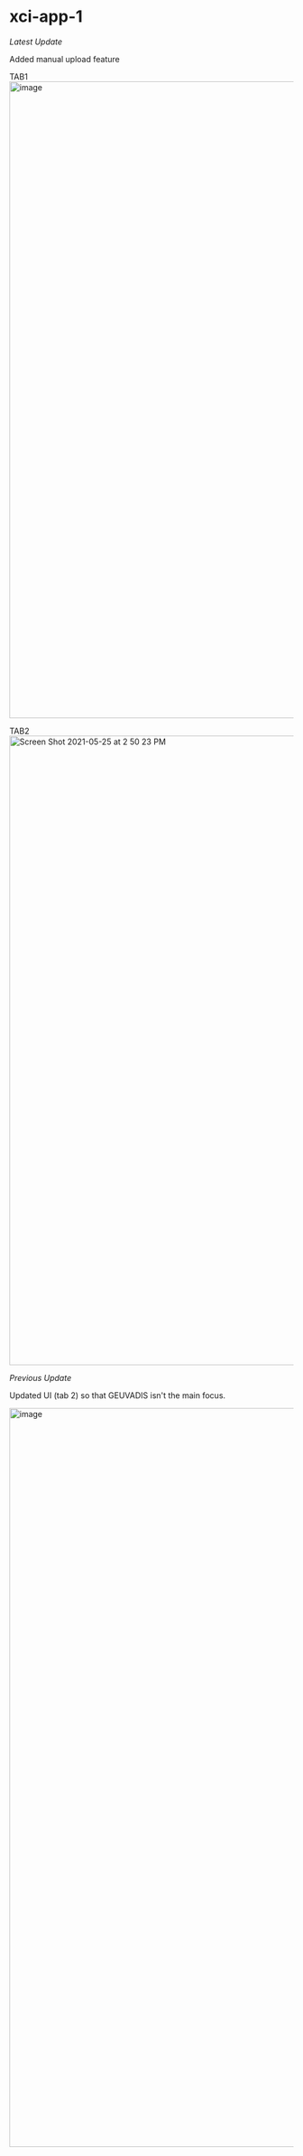 # xci-app-1

*Latest Update*

Added manual upload feature

TAB1\
<img width="1128" alt="image" src="https://user-images.githubusercontent.com/71516524/119552132-61cceb00-bd68-11eb-97a1-8d8fe61dc01e.png">

TAB2\
<img width="1115" alt="Screen Shot 2021-05-25 at 2 50 23 PM" src="https://user-images.githubusercontent.com/71516524/119552431-980a6a80-bd68-11eb-8d1a-ece0630602f9.png">


*Previous Update*

Updated UI (tab 2) so that GEUVADIS isn't the main focus. 

<img width="1309" alt="image" src="https://user-images.githubusercontent.com/71516524/119165834-ec8dad00-ba2b-11eb-9078-59038d13cc93.png">